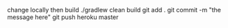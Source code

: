 change locally then build ./gradlew clean build
git add .
git commit -m "the message here"
git push heroku master